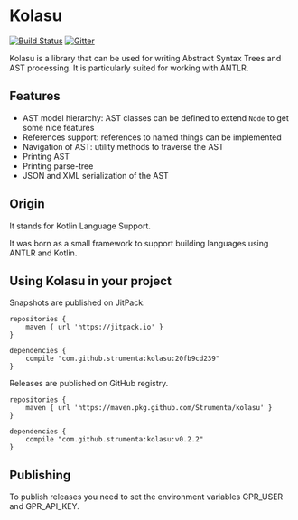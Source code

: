 # Kolasu

[![Build Status](https://travis-ci.org/Strumenta/kolasu.svg?branch=master)](https://travis-ci.org/Strumenta/kolasu)
[![Gitter](https://badges.gitter.im/lang-eng/community.svg)](https://gitter.im/lang-eng/community?utm_source=badge&utm_medium=badge&utm_campaign=pr-badge)

Kolasu is a library that can be used for writing Abstract Syntax Trees and AST processing. It is particularly suited for working with ANTLR.

## Features

* AST model hierarchy: AST classes can be defined to extend `Node` to get some nice features
* References support: references to named things can be implemented
* Navigation of AST: utility methods to traverse the AST
* Printing AST
* Printing parse-tree
* JSON and XML serialization of the AST

## Origin

It stands for Kotlin Language Support. 

It was born as a small framework to support building languages using ANTLR and Kotlin. 

## Using Kolasu in your project

Snapshots are published on JitPack.

```
repositories {
    maven { url 'https://jitpack.io' }
}

dependencies {
    compile "com.github.strumenta:kolasu:20fb9cd239"
}
```

Releases are published on GitHub registry. 

```
repositories {
    maven { url 'https://maven.pkg.github.com/Strumenta/kolasu' }
}

dependencies {
    compile "com.github.strumenta:kolasu:v0.2.2"
}
```

## Publishing

To publish releases you need to set the environment variables GPR_USER and GPR_API_KEY.
